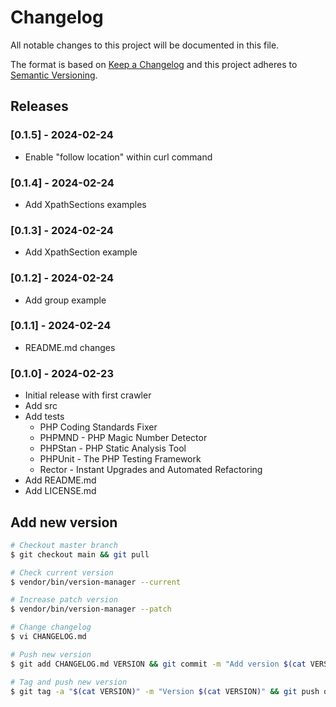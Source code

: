 # Changelog

All notable changes to this project will be documented in this file.

The format is based on [Keep a Changelog](http://keepachangelog.com/en/1.0.0/)
and this project adheres to [Semantic Versioning](http://semver.org/spec/v2.0.0.html).

## Releases

### [0.1.5] - 2024-02-24

* Enable "follow location" within curl command

### [0.1.4] - 2024-02-24

* Add XpathSections examples

### [0.1.3] - 2024-02-24

* Add XpathSection example

### [0.1.2] - 2024-02-24

* Add group example

### [0.1.1] - 2024-02-24

* README.md changes

### [0.1.0] - 2024-02-23

* Initial release with first crawler
* Add src
* Add tests
  * PHP Coding Standards Fixer
  * PHPMND - PHP Magic Number Detector
  * PHPStan - PHP Static Analysis Tool
  * PHPUnit - The PHP Testing Framework
  * Rector - Instant Upgrades and Automated Refactoring
* Add README.md
* Add LICENSE.md

## Add new version

```bash
# Checkout master branch
$ git checkout main && git pull

# Check current version
$ vendor/bin/version-manager --current

# Increase patch version
$ vendor/bin/version-manager --patch

# Change changelog
$ vi CHANGELOG.md

# Push new version
$ git add CHANGELOG.md VERSION && git commit -m "Add version $(cat VERSION)" && git push

# Tag and push new version
$ git tag -a "$(cat VERSION)" -m "Version $(cat VERSION)" && git push origin "$(cat VERSION)"
```
